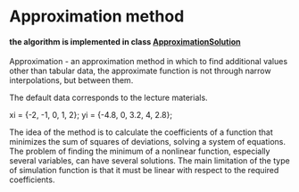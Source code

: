 # Approximation method

#### the algorithm is implemented in class [ApproximationSolution](./ApproximationSolution.java)

Approximation - an approximation method in which to find additional
values other than tabular data, the approximate function is not through
narrow interpolations, but between them.

The default data corresponds to the lecture materials.

xi = {-2, -1, 0, 1, 2};
yi = {-4.8, 0, 3.2, 4, 2.8};

The idea of the method is to calculate the coefficients
of a function that minimizes the sum of squares of deviations,
solving a system of equations. The problem of finding the minimum
of a nonlinear function, especially several variables, can have several
solutions. The main limitation of the type of simulation function
is that it must be linear with respect to the required coefficients.